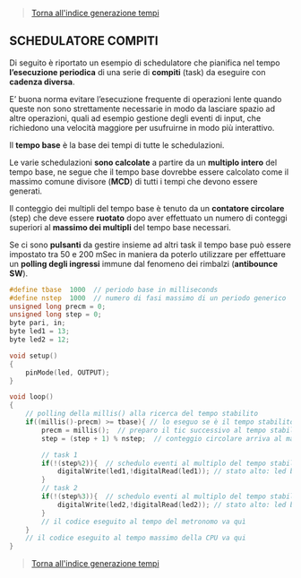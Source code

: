 >[Torna all'indice generazione tempi](indexgenerazionetempi.md)  

## **SCHEDULATORE COMPITI**

Di seguito è riportato un esempio di schedulatore che pianifica nel tempo **l’esecuzione periodica** di una serie di **compiti** (task) da eseguire con **cadenza diversa**.

E’ buona norma evitare l’esecuzione frequente di operazioni lente quando queste non sono strettamente necessarie in modo da lasciare spazio ad altre operazioni, quali ad esempio gestione degli eventi di input, che richiedono una velocità maggiore per usufruirne in modo più interattivo.

Il **tempo base** è la base dei tempi di tutte le schedulazioni.

Le varie schedulazioni **sono calcolate** a partire da un **multiplo intero** del tempo base, ne segue che il tempo base dovrebbe essere calcolato come il massimo comune divisore (**MCD**) di tutti i tempi che devono essere generati.

Il conteggio dei multipli del tempo base è tenuto da un **contatore circolare** (step) che deve essere **ruotato** dopo aver effettuato un numero di conteggi superiori al **massimo dei multipli** del tempo base necessari.

Se ci sono **pulsanti** da gestire insieme ad altri task il tempo base può essere impostato tra 50 e 200 mSec in maniera da poterlo utilizzare per effettuare un **polling degli ingressi** immune dal fenomeno dei rimbalzi (**antibounce SW**).
```C++
#define tbase  1000  // periodo base in milliseconds
#define nstep  1000  // numero di fasi massimo di un periodo generico
unsigned long precm = 0;
unsigned long step = 0;
byte pari, in;
byte led1 = 13;
byte led2 = 12;

void setup()
{
	pinMode(led, OUTPUT);
}

void loop()
{
	// polling della millis() alla ricerca del tempo stabilito
	if((millis()-precm) >= tbase){ // lo eseguo se è il tempo stabilito
		precm = millis();  // preparo il tic successivo al tempo stabilito
		step = (step + 1) % nstep;  // conteggio circolare arriva al massimo a nstep-1

		// task 1
		if(!(step%2)){  // schedulo eventi al multiplo del tempo stabilito (2 sec)
			digitalWrite(led1,!digitalRead(led1)); // stato alto: led blink
		}
		// task 2
		if(!(step%3)){  // schedulo eventi al multiplo del tempo stabilito (3 sec)
			digitalWrite(led2,!digitalRead(led2)); // stato alto: led blink
		}
		// il codice eseguito al tempo del metronomo va quì
	}
	// il codice eseguito al tempo massimo della CPU va qui
}
```
>[Torna all'indice generazione tempi](indexgenerazionetempi.md)  


